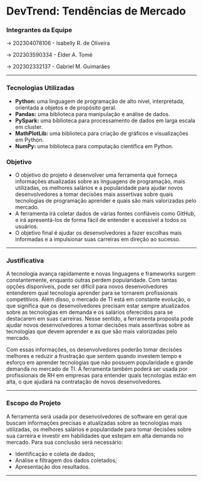 # DevTrend: Tendências de Mercado

### Integrantes da Equipe

→ 202304078106 - Isabelly R. de Oliveira

→ 202303590334 - Élder A. Tomé

→ 202302332137 - Gabriel M. Guimarães

---

### Tecnologias Utilizadas

- **Python:** uma linguagem de programação de alto nível, interpretada, orientada a objetos e de propósito geral.
- **Pandas:** uma biblioteca para manipulação e análise de dados.
- **PySpark:** uma biblioteca para processamento de dados em larga escala em cluster.
- **MathPlotLib:** uma biblioteca para criação de gráficos e visualizações em Python.
- **NumPy:** uma biblioteca para computação científica em Python.

### Objetivo

- O objetivo do projeto é desenvolver uma ferramenta que forneça informações atualizadas sobre as linguagens de programação, mais utilizadas, os melhores salários e a popularidade para ajudar novos desenvolvedores a tomar decisões mais assertivas sobre quais tecnologias de programação aprender e quais são mais valorizadas pelo mercado.
- A ferramenta irá coletar dados de várias fontes confiáveis como GitHub, e irá apresentá-los de forma fácil de entender e acessível a todos os usuários.
- O objetivo final é ajudar os desenvolvedores a fazer escolhas mais informadas e a impulsionar suas carreiras em direção ao sucesso.

---

### Justificativa

A tecnologia avança rapidamente e novas linguagens e frameworks surgem constantemente, enquanto outras perdem popularidade. Com tantas opções disponíveis, pode ser difícil para novos desenvolvedores entenderem qual tecnologia aprender para se tornarem profissionais competitivos. Além disso, o mercado de TI está em constante evolução, o que significa que os desenvolvedores precisam estar sempre atualizados sobre as tecnologias em demanda e os salários oferecidos para se destacarem em suas carreiras. Nesse sentido, a ferramenta proposta pode ajudar novos desenvolvedores a tomar decisões mais assertivas sobre as tecnologias que devem aprender e as que são mais valorizadas pelo mercado.

Com essas informações, os desenvolvedores poderão tomar decisões melhores e reduzir a frustração que sentem quando investem tempo e esforço em aprender tecnologias que não possuem popularidade e grande demanda no mercado de TI. A ferramenta também poderá ser usada por profissionais de RH em empresas para entender quais tecnologias estão em alta, o que ajudará na contratação de novos desenvolvedores.

---

### **Escopo do Projeto**

A ferramenta será usada por desenvolvedores de software em geral que buscam informações precisas e atualizadas sobre as tecnologias mais utilizadas, os melhores salários e popularidade para tomar decisões sobre sua carreira e investir em habilidades que estejam em alta demanda no mercado. Para sua conclusão será necessário:

- Identificação e coleta de dados;
- Análise e filtragem dos dados coletados;
- Apresentação dos resultados.

---
